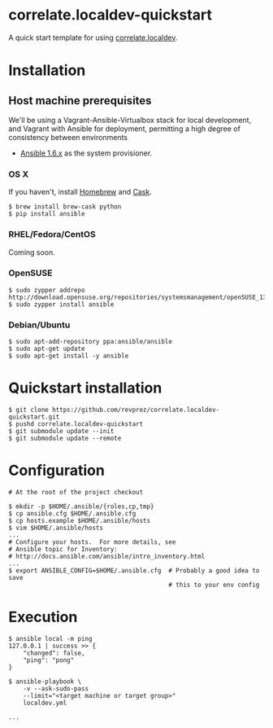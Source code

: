 # correlate.localdev-quickstart

A quick start template for using [correlate.localdev](https://github.com/OpenCorrelate/correlate.localdev).


# Installation

## Host machine prerequisites

We'll be using a Vagrant-Ansible-Virtualbox stack for local development, and Vagrant with Ansible for deployment, permitting a high degree of consistency between environments

* [Ansible 1.6.x](https://github.com/ansible/ansible) as the system provisioner. 

### OS X

If you haven't, install [Homebrew](http://brew.sh/) and [Cask](http://caskroom.io/).   

```
$ brew install brew-cask python
$ pip install ansible
```

### RHEL/Fedora/CentOS

Coming soon.

### OpenSUSE

```
$ sudo zypper addrepo http://download.opensuse.org/repositories/systemsmanagement/openSUSE_13.2/systemsmanagement.repo
$ sudo zypper install ansible
```

### Debian/Ubuntu

```
$ sudo apt-add-repository ppa:ansible/ansible
$ sudo apt-get update
$ sudo apt-get install -y ansible
```


# Quickstart installation

```
$ git clone https://github.com/revprez/correlate.localdev-quickstart.git
$ pushd correlate.localdev-quickstart
$ git submodule update --init
$ git submodule update --remote
```



# Configuration

```
# At the root of the project checkout

$ mkdir -p $HOME/.ansible/{roles,cp,tmp}
$ cp ansible.cfg $HOME/.ansible.cfg
$ cp hosts.example $HOME/.ansible/hosts
$ vim $HOME/.ansible/hosts
...
# Configure your hosts.  For more details, see
# Ansible topic for Inventory:
# http://docs.ansible.com/ansible/intro_inventory.html
...
$ export ANSIBLE_CONFIG=$HOME/.ansible.cfg  # Probably a good idea to save
                                            # this to your env config

```

# Execution

```
$ ansible local -m ping 
127.0.0.1 | success >> {
    "changed": false,
    "ping": "pong"
}

$ ansible-playbook \
    -v --ask-sudo-pass
    --limit="<target machine or target group>"
    localdev.yml

...

